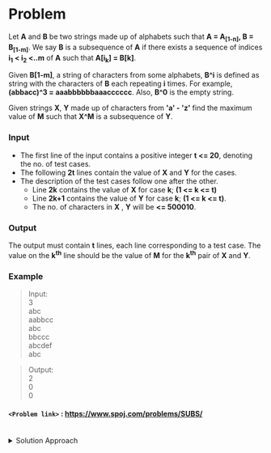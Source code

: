 # Problem
Let **A** and **B** be two strings made up of alphabets such that **A = A<sub>[1-n]</sub>, B = B<sub>[1-m]</sub>**. We say **B** is a subsequence of **A** if there exists a sequence of indices **i<sub>1</sub> < i<sub>2</sub> <..m** of **A** such that **A\[i<sub>k</sub>\] = B\[k\]**.

Given **B\[1-m\]**, a string of characters from some alphabets, **B^i** is defined as string with the characters of **B** each repeating **i** times. For example, **(abbacc)^3 = aaabbbbbbaaacccccc**. Also, **B^0** is the empty string.

Given strings **X**, **Y** made up of characters from **'a' - 'z'** find the maximum value of **M** such that **X^M** is a subsequence of **Y**.

### Input

-   The first line of the input contains a positive integer **t <= 20**, denoting the no. of test cases.
-   The following **2t** lines contain the value of **X** and **Y** for the cases.
-   The description of the test cases follow one after the other.
    -   Line **2k** contains the value of **X** for case **k**; **(1 <= k <= t)**
    -   Line **2k+1** contains the value of **Y** for case **k**; **(1 <= k <= t)**.
    -   The no. of characters in **X** , **Y** will be **<= 500010**.

### Output

The output must contain **t** lines, each line corresponding to a test case. The value on the **k<sup>th</sup>** line should be the value of **M** for the **k<sup>th</sup>** pair of **X** and **Y**.

### Example
>Input:<br/>
3  <br/>
abc  <br/>
aabbcc  <br/>
abc  <br/>
bbccc  <br/>
abcdef  <br/>
abc<br/>

>Output:<br/>
2<br/>
0<br/>
0<br/>

#### `<Problem link>` : <https://www.spoj.com/problems/SUBS/>
<br/>
<details>
  <summary>Solution Approach</summary>
  
  ######
  We binary search for all the values of M to find the maximum. The range of binary search is from 0 to length(y)/length(x).

  We use an eval function function which returns true when x<sup>mid</sup> is a subsequence of y where `mid = (low+high)/2`. 
  
</details>
